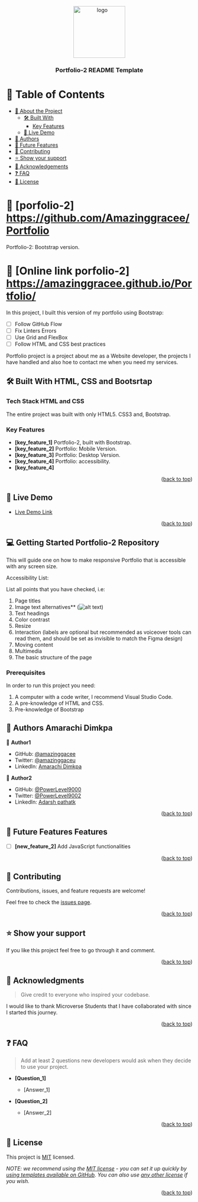 
<div align="center">
  <!-- You are encouraged to replace this logo with your own! Otherwise you can also remove it. -->
  <img src="murple_logo.png" alt="logo" width="140"  height="auto" />
  <br/>

  <h3><b>Portfolio-2 README Template</b></h3>

</div>

<!-- TABLE OF CONTENTS -->

# 📗 Table of Contents

- [📖 About the Project](#about-project)
  - [🛠 Built With](#built-with)
    - [Key Features](#key-features)
  - [🚀 Live Demo](#live-demo)
- [👥 Authors](#authors)
- [🔭 Future Features](#future-features)
- [🤝 Contributing](#contributing)
- [⭐️ Show your support](#support)
- [🙏 Acknowledgements](#acknowledgements)
- [❓ FAQ](#faq)
- [📝 License](#license)

<!-- PROJECT DESCRIPTION -->

# 📖 [porfolio-2] <a name="about-project">https://github.com/Amazinggracee/Portfolio</a>

Portfolio-2: Bootstrap version.

# 📖 [Online link porfolio-2] <a name="about-project">https://amazinggracee.github.io/Portfolio/</a>

In this project, I built this version of my portfolio using Bootstrap:
- [ ] Follow GitHub Flow
- [ ] Fix Linters Errors
- [ ] Use Grid and FlexBox
- [ ] Follow HTML and CSS best practices

Portfolio project is a project about me as a Website developer, the projects I have handled and also hoe to contact me when you need my services.

## 🛠 Built With <a name="built-with">HTML, CSS and Bootsrtap</a>

### Tech Stack <a name="tech-stack">HTML and CSS</a>

The entire project was built with only HTML5. CSS3 and, Bootstrap.

<!-- Features -->

### Key Features <a name="key-features"></a>

- **[key_feature_1]** Portfolio-2, built with Bootstrap.
- **[key_feature_2]** Portfolio: Mobile Version.
- **[key_feature_3]** Portfolio: Desktop Version.
- **[key_feature_4]** Portfolio: accessibility.
- **[key_feature_4]** 

<p align="right">(<a href="#readme-top">back to top</a>)</p>

<!-- LIVE DEMO -->

## 🚀 Live Demo <a name="live-demo"></a>

- [Live Demo Link](https://amazinggracee.github.io/Portfolio/)

<p align="right">(<a href="#readme-top">back to top</a>)</p>

<!-- GETTING STARTED -->

## 💻 Getting Started <a name="getting-started">Portfolio-2 Repository</a>

This will guide one on how to make responsive Portfolio that is accessible with any screen size.

Accessibility List:

List all points that you have checked, i.e:
1. Page titles
2. Image text alternatives** (<img alt="alt text">)
3. Text headings
4. Color contrast
5. Resize
6. Interaction (labels are optional but recommended as voiceover tools can read them, and should be set as invisible to match the Figma design)
7. Moving content
8. Multimedia
9. The basic structure of the page


### Prerequisites

In order to run this project you need: 
1. A computer with a code writer, I recommend Visual Studio Code.
2. A pre-knowledge of HTML and CSS.
3. Pre-knowledge of Bootstrap

<!-- AUTHORS -->

## 👥 Authors <a name="authors">Amarachi Dimkpa</a>


👤 **Author1**

- GitHub: [@amazinggacee](https://github.com/Amazinggracee)
- Twitter: [@amazinggaceu](https://twitter.com/amazinggraceu)
- LinkedIn: [Amarachi Dimkpa](https://linkedin.com/in/amarachi-dimkpa-070643183)

 👤 **Author2**

- GitHub: [@PowerLevel9000](https://github.com/PowerLevel9000)
- Twitter: [@PowerLevel9002](https://twitter.com/PowerLevel9002?t=AIuSN7mTxk5a_MWpLolEjA&s=09)
- LinkedIn: [Adarsh pathatk](https://www.linkedin.com/in/adarsh-pathak-56a831256/)

<p align="right">(<a href="#readme-top">back to top</a>)</p>

<!-- FUTURE FEATURES -->

## 🔭 Future Features <a name="future-features">Features</a>

- [ ] **[new_feature_2]** Add JavaScript functionalities


<p align="right">(<a href="#readme-top">back to top</a>)</p>

<!-- CONTRIBUTING -->

## 🤝 Contributing <a name="contributing"></a>

Contributions, issues, and feature requests are welcome!

Feel free to check the [issues page](https://github.com/Amazinggracee/Portfolio-2/issues/).

<p align="right">(<a href="#readme-top">back to top</a>)</p>

<!-- SUPPORT -->

## ⭐️ Show your support <a name="support"></a>

If you like this project feel free to go through it and comment.

<p align="right">(<a href="#readme-top">back to top</a>)</p>

<!-- ACKNOWLEDGEMENTS -->

## 🙏 Acknowledgments <a name="acknowledgements"></a>

> Give credit to everyone who inspired your codebase.

I would like to thank Microverse Students that I have collaborated with since I started this journey. 

<p align="right">(<a href="#readme-top">back to top</a>)</p>

<!-- FAQ (optional) -->

## ❓ FAQ <a name="faq"></a>

> Add at least 2 questions new developers would ask when they decide to use your project.

- **[Question_1]**

  - [Answer_1]

- **[Question_2]**

  - [Answer_2]

<p align="right">(<a href="#readme-top">back to top</a>)</p>

<!-- LICENSE -->

## 📝 License <a name="license"></a>

This project is [MIT](./LICENSE) licensed.

_NOTE: we recommend using the [MIT license](https://choosealicense.com/licenses/mit/) - you can set it up quickly by [using templates available on GitHub](https://docs.github.com/en/communities/setting-up-your-project-for-healthy-contributions/adding-a-license-to-a-repository). You can also use [any other license](https://choosealicense.com/licenses/) if you wish._

<p align="right">(<a href="#readme-top">back to top</a>)</p>
